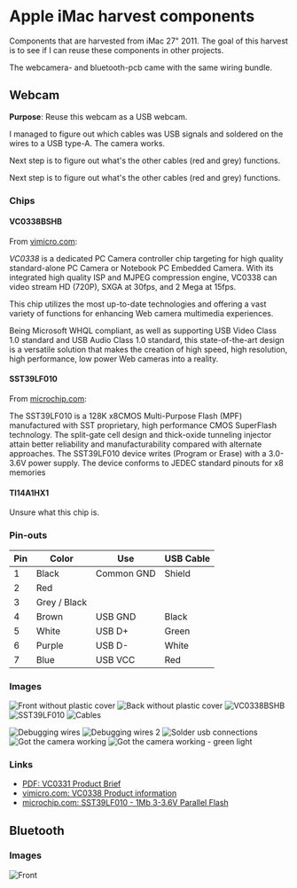# Apple iMac harvest components

Components that are harvested from iMac 27" 2011.
The goal of this harvest is to see if I can reuse these components in other projects.

The webcamera- and bluetooth-pcb came with the same wiring bundle.

## Webcam

**Purpose**: Reuse this webcam as a USB webcam.

I managed to figure out which cables was USB signals and soldered on the wires to a USB type-A. The camera works.

Next step is to figure out what's the other cables (red and grey) functions.

Next step is to figure out what's the other cables (red and grey) functions.

### Chips

#### VC0338BSHB

From [vimicro.com](http://www.vimicro.com/english/product/d_vc0338.htm):

*VC0338* is a dedicated PC Camera controller chip targeting for high quality standard-alone PC Camera or Notebook PC Embedded Camera. With its integrated high quality ISP and MJPEG compression engine, VC0338 can video stream HD (720P), SXGA at 30fps, and 2 Mega at 15fps.

This chip utilizes the most up-to-date technologies and offering a vast variety of functions for enhancing Web camera multimedia experiences.

Being Microsoft WHQL compliant, as well as supporting USB Video Class 1.0 standard and USB Audio Class 1.0 standard, this state-of-the-art design is a versatile solution that makes the creation of high speed, high resolution, high performance, low power Web cameras into a reality.

#### SST39LF010

From [microchip.com](https://www.microchip.com/wwwproducts/en/SST39LF010):

The SST39LF010 is a 128K x8CMOS Multi-Purpose Flash (MPF) manufactured with SST proprietary, high performance CMOS SuperFlash technology. The split-gate cell design and thick-oxide tunneling injector attain better reliability and manufacturability compared with alternate approaches. The SST39LF010 device writes (Program or Erase) with a 3.0-3.6V power supply. The device conforms to JEDEC standard pinouts for x8 memories

#### TI14A1HX1

Unsure what this chip is.

### Pin-outs

|Pin|Color|Use|USB Cable|
|---|---|---|---|
|1|Black|Common GND|Shield|
|2|Red|||
|3|Grey / Black| ||
|4|Brown|USB GND|Black|
|5|White|USB D+|Green|
|6|Purple|USB D-|White|
|7|Blue|USB VCC|Red|

### Images

![Front without plastic cover](./images/IMG_3207.jpeg)
![Back without plastic cover](./images/IMG_3208.jpeg)
![VC0338BSHB](./images/IMG_3209.jpeg)
![SST39LF010](./images/IMG_3210.jpeg)
![Cables](./images/IMG_3211.jpeg)

![Debugging wires](./images/IMG_3256.jpeg)
![Debugging wires 2](./images/IMG_3257.jpeg)
![Solder usb connections](./images/IMG_3258.jpeg)
![Got the camera working](./images/IMG_3259.jpeg)
![Got the camera working - green light](./images/IMG_3260.jpeg)

### Links

- [PDF: VC0331 Product Brief](./files/VC0331_200_1.0_EN.pdf)
- [vimicro.com: VC0338 Product information](http://www.vimicro.com/english/product/d_vc0338.htm)
- [microchip.com: SST39LF010 - 1Mb 3-3.6V Parallel Flash](https://www.microchip.com/wwwproducts/en/SST39LF010)

## Bluetooth

### Images

![Front](./images/IMG_3206.jpeg)
